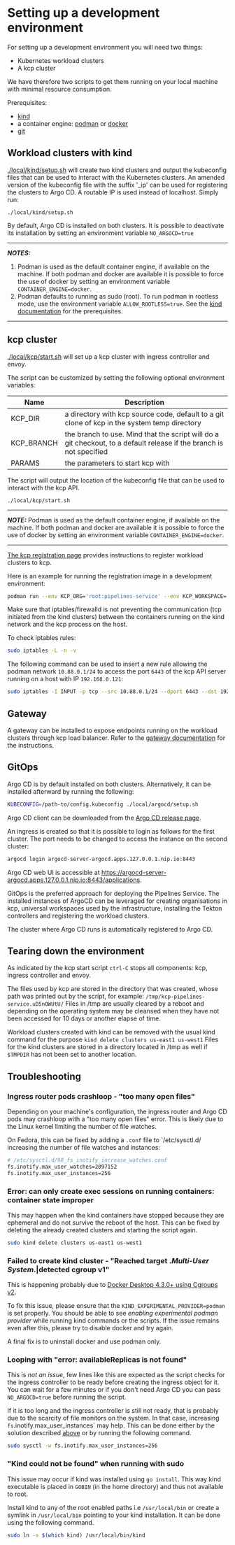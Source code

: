 # Setting up a development environment

For setting up a development environment you will need two things:

- Kubernetes workload clusters
- A kcp cluster

We have therefore two scripts to get them running on your local machine with minimal resource consumption.

Prerequisites:

- [kind](https://github.com/kubernetes-sigs/kind)
- a container engine: [podman](https://podman.io/) or [docker](https://docs.docker.com/engine/)
- [git](https://git-scm.com/)

## Workload clusters with kind

[./local/kind/setup.sh](./local/kind/setup.sh) will create two kind clusters and output the kubeconfig files that can be used to interact with the Kubernetes clusters. An amended version of the kubeconfig file with the suffix '_ip' can be used for registering the clusters to Argo CD. A routable IP is used instead of localhost. Simply run:

```console
./local/kind/setup.sh
```

By default, Argo CD is installed on both clusters. It is possible to deactivate its installation by setting an environment variable `NO_ARGOCD=true`

---
**_NOTES:_**

1. Podman is used as the default container engine, if available on the machine. If both podman and docker are available it is possible to force the use of docker by setting an environment variable `CONTAINER_ENGINE=docker`.
2. Podman defaults to running as sudo (root). To run podman in rootless mode, use the environment variable `ALLOW_ROOTLESS=true`. See the [kind documentation](https://kind.sigs.k8s.io/docs/user/rootless/) for the prerequisites.

---

## kcp cluster

[./local/kcp/start.sh](./local/kcp/start.sh) will set up a kcp cluster with ingress controller and envoy.

The script can be customized by setting the following optional environment variables:

| Name | Description |
|------|-------------|
| KCP_DIR | a directory with kcp source code, default to a git clone of kcp in the system temp directory |
| KCP_BRANCH | the branch to use. Mind that the script will do a git checkout, to a default release if the branch is not specified |
| PARAMS | the parameters to start kcp with |

The script will output the location of the kubeconfig file that can be used to interact with the kcp API.

```console
./local/kcp/start.sh
```

---
**_NOTE:_** Podman is used as the default container engine, if available on the machine. If both podman and docker are available it is possible to force the use of docker by setting an environment variable `CONTAINER_ENGINE=docker`.

---

[The kcp registration page](./docs/kcp-registration.md) provides instructions to register workload clusters to kcp.

Here is an example for running the registration image in a development environment:

```bash
podman run --env KCP_ORG='root:pipelines-service' --env KCP_WORKSPACE='compute' --env WORKSPACE_DIR='/workspace' --privileged --volume /home/myusername/plnsvc:/workspace ghcr.io/openshift-pipelines/kcp-registrar:main
```

Make sure that iptables/firewalld is not preventing the communication (tcp initiated from the kind clusters) between the containers running on the kind network and the kcp process on the host.

To check iptables rules:

```bash
sudo iptables -L -n -v
```

The following command can be used to insert a new rule allowing the podman network `10.88.0.1/24` to access the port `6443` of the kcp API server running on a host with IP `192.168.0.121`:

```bash
sudo iptables -I INPUT -p tcp --src 10.88.0.1/24 --dport 6443 --dst 192.168.0.121 -j ACCEPT
```

## Gateway

A gateway can be installed to expose endpoints running on the workload clusters through kcp load balancer. Refer to the [gateway documentation](docs/gateway.md) for the instructions.

## GitOps

Argo CD is by default installed on both clusters. Alternatively, it can be installed afterward by running the following:

```bash
KUBECONFIG=/path-to/config.kubeconfig ./local/argocd/setup.sh
```

Argo CD client can be downloaded from the [Argo CD release page](https://github.com/argoproj/argo-cd/releases/latest).

An ingress is created so that it is possible to login as follows for the first cluster. The port needs to be changed to access the instance on the second cluster:

```bash
argocd login argocd-server-argocd.apps.127.0.0.1.nip.io:8443
```

Argo CD web UI is accessible at <https://argocd-server-argocd.apps.127.0.0.1.nip.io:8443/applications>.

GitOps is the preferred approach for deploying the Pipelines Service. The installed instances of ArgoCD can be leveraged for creating organisations in kcp, universal workspaces used by the infrastructure, installing the Tekton controllers and registering the workload clusters.

The cluster where Argo CD runs is automatically registered to Argo CD.

## Tearing down the environment

As indicated by the kcp start script `ctrl-C` stops all components: kcp, ingress controller and envoy.

The files used by kcp are stored in the directory that was created, whose path was printed out by the script, for example: `/tmp/kcp-pipelines-service.uD5nOWUtU/`
Files in /tmp are usually cleared by a reboot and depending on the operating system may be cleansed when they have not been accessed for 10 days or another elapse of time.

Workload clusters created with kind can be removed with the usual kind command for the purpose `kind delete clusters us-east1 us-west1`
Files for the kind clusters are stored in a directory located in /tmp as well if `$TMPDIR` has not been set to another location.

## Troubleshooting

### Ingress router pods crashloop - "too many open files"

Depending on your machine's configuration, the ingress router and Argo CD pods may crashloop with a "too many open files" error.
This is likely due to the Linux kernel limiting the number of file watches.

On Fedora, this can be fixed by adding a `.conf` file to `/etc/sysctl.d/ increasing the number of file watches and instances:

```bash
# /etc/sysctl.d/98_fs_inotify_increase_watches.conf
fs.inotify.max_user_watches=2097152
fs.inotify.max_user_instances=256
```

### Error: can only create exec sessions on running containers: container state improper

This may happen when the kind containers have stopped because they are ephemeral and do not survive the reboot of the host. This can be fixed by deleting the already created clusters and starting the script again.

```bash
sudo kind delete clusters us-east1 us-west1
```

### Failed to create kind cluster - "Reached target ._Multi-User System._|detected cgroup v1"

This is happening probably due to [Docker Desktop 4.3.0+ using Cgroups v2](https://kind.sigs.k8s.io/docs/user/known-issues/#failure-to-create-cluster-with-docker-desktop-as-container-runtime).

To fix this issue, please ensure that the `KIND_EXPERIMENTAL_PROVIDER=podman` is set properly. You should be able to see _enabling experimental podman provider_ while running kind commands or the scripts. If the issue remains even after this, please try to disable docker and try again.

A final fix is to uninstall docker and use podman only.

### Looping with "error: availableReplicas is not found"

This is _not an issue_, few lines like this are expected as the script checks for the ingress controller to be ready before creating the ingress object for it. You can wait for a few minutes or if you don't need Argo CD you can pass `NO_ARGOCD=true` before running the script.

If it is too long and the ingress controller is still not ready, that is probably due to the scarcity of file monitors on the system. In that case, increasing `fs`.inotify.max_user_instances` may help. This can be done either by the solution described [above](#ingress-router-pods-crashloop---too-many-open-files) or by running the following command.

```bash
sudo sysctl -w fs.inotify.max_user_instances=256
```

### "Kind could not be found" when running with sudo

This issue may occur if kind was installed using `go install`. This way kind executable is placed in `GOBIN` (in the home directory) and thus not available to root.

Install kind to any of the root enabled paths i.e `/usr/local/bin` or create a symlink in `/usr/local/bin` pointing to your kind installation. It can be done using the following command.

```bash
sudo ln -s $(which kind) /usr/local/bin/kind
```

